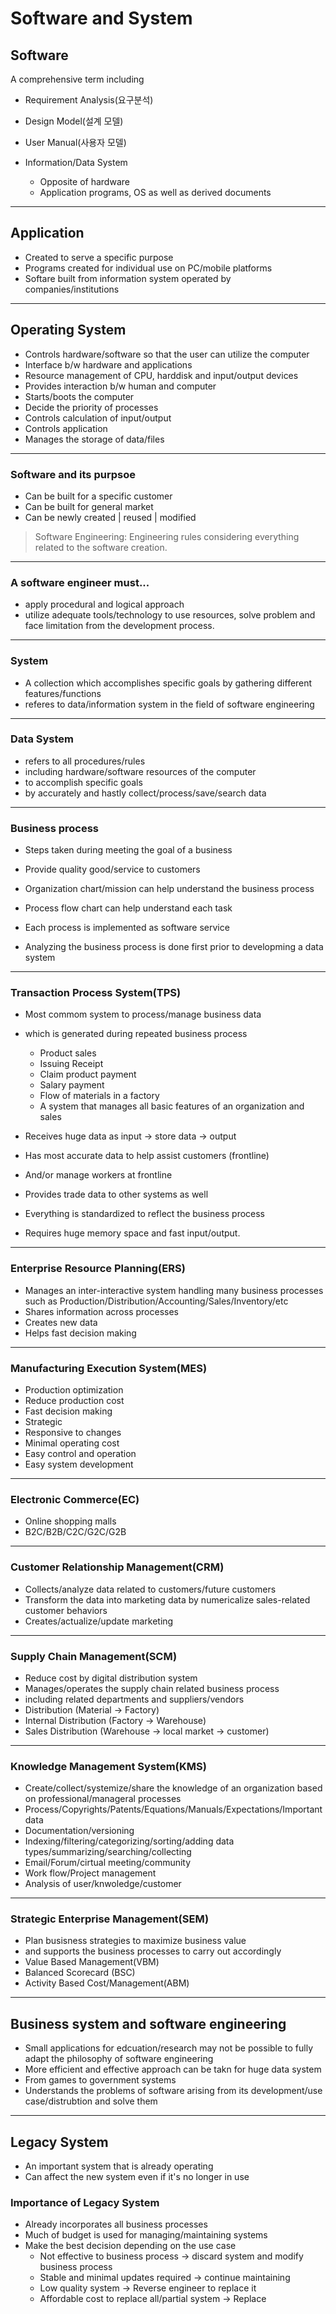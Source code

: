 # Software and System

## Software
A comprehensive term including
- Requirement Analysis(요구분석)
- Design Model(설계 모델)
- User Manual(사용자 모델)

- Information/Data System
  - Opposite of hardware
  - Application programs, OS as well as derived documents
---
## Application

- Created to serve a specific purpose
- Programs created for individual use on PC/mobile platforms
- Softare built from information system operated by companies/institutions
---
## Operating System
- Controls hardware/software so that the user can utilize the computer
- Interface b/w hardware and applications
- Resource management of CPU, harddisk and input/output devices
- Provides interaction b/w human and computer
- Starts/boots the computer
- Decide the priority of processes
- Controls calculation of input/output
- Controls application
- Manages the storage of data/files
---
### Software and its purpsoe
- Can be built for a specific customer
- Can be built for general market
- Can be newly created | reused | modified

> Software Engineering: Engineering rules considering everything related to the software creation.
---
### A software engineer must...
- apply procedural and logical approach
- utilize adequate tools/technology to use resources, solve problem and face limitation from the development process.
---
### System
- A collection which accomplishes specific goals by gathering different features/functions
- referes to data/information system in the field of software engineering
---
### Data System
- refers to all procedures/rules
- including hardware/software resources of the computer
- to accomplish specific goals
- by accurately and hastly collect/process/save/search data
---
### Business process
- Steps taken during meeting the goal of a business
- Provide quality good/service to customers
- Organization chart/mission can help understand the business process
- Process flow chart can help understand each task

- Each process is implemented as software service
- Analyzing the business process is done first prior to developming a data system
---
### Transaction Process System(TPS)
- Most commom system to process/manage business data
- which is generated during repeated business process
  - Product sales
  - Issuing Receipt
  - Claim product payment
  - Salary payment
  - Flow of materials in a factory
  - A system that manages all basic features of an organization and sales

- Receives huge data as input -> store data -> output
- Has most accurate data to help assist customers (frontline)
- And/or manage workers at frontline
- Provides trade data to other systems as well
- Everything is standardized to reflect the business process
- Requires huge memory space and fast input/output.
---
### Enterprise Resource Planning(ERS)
- Manages an inter-interactive system handling many business processes such as Production/Distribution/Accounting/Sales/Inventory/etc 
- Shares information across processes
- Creates new data
- Helps fast decision making
---
### Manufacturing Execution System(MES)
- Production optimization
- Reduce production cost
- Fast decision making
- Strategic
- Responsive to changes
- Minimal operating cost
- Easy control and operation
- Easy system development
---
### Electronic Commerce(EC)
- Online shopping malls
- B2C/B2B/C2C/G2C/G2B
---
### Customer Relationship Management(CRM)
- Collects/analyze data related to customers/future customers
- Transform the data into marketing data by numericalize sales-related customer behaviors
- Creates/actualize/update marketing 
---
### Supply Chain Management(SCM)
- Reduce cost by digital distribution system
- Manages/operates the supply chain related business process
- including related departments and suppliers/vendors
- Distribution (Material -> Factory)
- Internal Distribution (Factory -> Warehouse)
- Sales Distribution (Warehouse -> local market -> customer)
---
### Knowledge Management System(KMS)
- Create/collect/systemize/share the knowledge of an organization based on professional/manageral processes
- Process/Copyrights/Patents/Equations/Manuals/Expectations/Important data
- Documentation/versioning
- Indexing/filtering/categorizing/sorting/adding data types/summarizing/searching/collecting
- Email/Forum/cirtual meeting/community
- Work flow/Project management
- Analysis of user/knwoledge/customer
---
### Strategic Enterprise Management(SEM)
- Plan busisness strategies to maximize business value
- and supports the business processes to carry out accordingly
- Value Based Management(VBM)
- Balanced Scorecard (BSC)
- Activity Based Cost/Management(ABM)
---
## Business system and software engineering
- Small applications for edcuation/research may not be possible to fully adapt the philosophy of software engineering
- More efficient and effective approach can be takn for huge data system
- From games to government systems
- Understands the problems of software arising from its development/use case/distrubtion and solve them
---
## Legacy System
- An important system that is already operating
- Can affect the new system even if it's no longer in use

### Importance of Legacy System
- Already incorporates all business processes
- Much of budget is used for managing/maintaining systems
- Make the best decision depending on the use case
  - Not effective to business process -> discard system and modify business process
  - Stable and minimal updates required -> continue maintaining
  - Low quality system -> Reverse engineer to replace it
  - Affordable cost to replace all/partial system -> Replace
